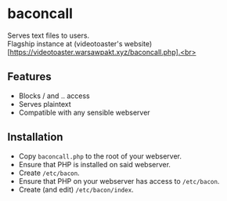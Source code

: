 # baconcall
Serves text files to users.<br>
Flagship instance at (videotoaster's website)[https://videotoaster.warsawpakt.xyz/baconcall.php].<br>
## Features
- Blocks / and .. access
- Serves plaintext
- Compatible with any sensible webserver
## Installation
- Copy `baconcall.php` to the root of your webserver.<br>
- Ensure that PHP is installed on said webserver.<br>
- Create `/etc/bacon`.<br>
- Ensure that PHP on your webserver has access to `/etc/bacon`.<br>
- Create (and edit) `/etc/bacon/index`.<br>
